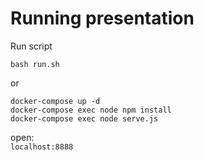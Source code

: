 # Running presentation
Run script
```
bash run.sh
```
or
```
docker-compose up -d
docker-compose exec node npm install
docker-compose exec node serve.js
```

open:\
`localhost:8888`